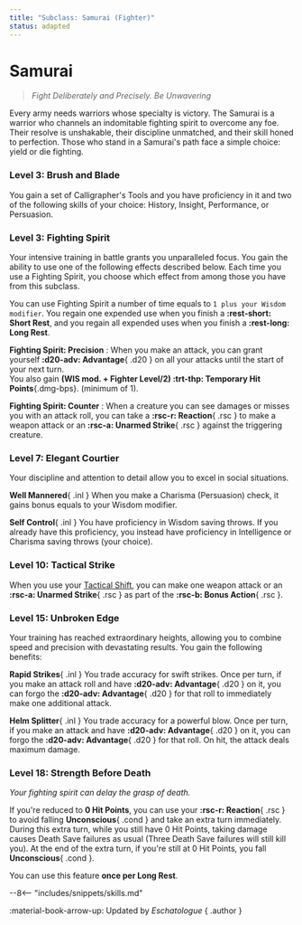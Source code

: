 ```yaml
---
title: "Subclass: Samurai (Fighter)"
status: adapted
---
```


<p style="display:none">
Fight Deliberately and Precisely. Be Unwavering
</p>

# Samurai

> *Fight Deliberately and Precisely. Be Unwavering*

Every army needs warriors whose specialty is victory. The Samurai is a warrior who channels an indomitable fighting spirit to overcome any foe. Their resolve is unshakable, their discipline unmatched, and their skill honed to perfection. Those who stand in a Samurai's path face a simple choice: yield or die fighting.

### Level 3: Brush and Blade

You gain a set of Calligrapher's Tools and you have proficiency in it and two of the following skills of your choice: History, Insight, Performance, or Persuasion.

### Level 3: Fighting Spirit

Your intensive training in battle grants you unparalleled focus. You gain the ability to use one of the following effects described below. Each time you use a Fighting Spirit, you choose which effect from among those you have from this subclass.

You can use Fighting Spirit a number of time equals to `1 plus your Wisdom modifier`. You regain one expended use when you finish a **:rest-short: Short Rest**, and you regain all expended uses when you finish a **:rest-long: Long Rest**.

**Fighting Spirit: Precision**
:   When you make an attack, you can grant yourself **:d20-adv: Advantage**{ .d20 } on all your attacks until the start of your next turn.  
    You also gain **(WIS mod. + Fighter Level/2) :trt-thp: Temporary Hit Points**{.dmg-bps}. (minimum of 1). 
   
**Fighting Spirit: Counter**
:    When a creature you can see damages or misses you with an attack roll, you can take a **:rsc-r: Reaction**{ .rsc } to make a weapon attack or an **:rsc-a: Unarmed Strike**{ .rsc } against the triggering creature.

### Level 7: Elegant Courtier

Your discipline and attention to detail allow you to excel in social situations.

**Well Mannered**{ .inl } When you make a Charisma (Persuasion) check, it gains bonus equals to your Wisdom modifier.

**Self Control**{ .inl } You have proficiency in Wisdom saving throws. If you already have this proficiency, you instead have proficiency in Intelligence or Charisma saving throws (your choice).

### Level 10: Tactical Strike

When you use your [Tactical Shift](index.md#level-5-tactical-shift), you can make one weapon attack or an **:rsc-a: Unarmed Strike**{ .rsc } as part of the **:rsc-b: Bonus Action**{ .rsc }.

### Level 15: Unbroken Edge

Your training has reached extraordinary heights, allowing you to combine speed and precision with devastating results. You gain the following benefits: 

**Rapid Strikes**{ .inl } You trade accuracy for swift strikes. Once per turn, if you make an attack roll and have **:d20-adv: Advantage**{ .d20 } on it, you can forgo the **:d20-adv: Advantage**{ .d20 } for that roll to immediately make one additional attack.

**Helm Splitter**{ .inl } You trade accuracy for a powerful blow. Once per turn, if you make an attack and have **:d20-adv: Advantage**{ .d20 } on it, you can forgo the **:d20-adv: Advantage**{ .d20 } for that roll. On hit, the attack deals maximum damage.

### Level 18: Strength Before Death

*Your fighting spirit can delay the grasp of death.*

If you're reduced to **0 Hit Points**, you can use your **:rsc-r: Reaction**{ .rsc } to avoid falling **Unconscious**{ .cond } and take an extra turn immediately. During this extra turn, while you still have 0 Hit Points, taking damage causes Death Save failures as usual (Three Death Save failures will still kill you). At the end of the extra turn, if you're still at 0 Hit Points, you fall **Unconscious**{ .cond }.  

You can use this feature **once per Long Rest**.

--8<-- "includes/snippets/skills.md"

:material-book-arrow-up: Updated by *Eschatologue*
{ .author }